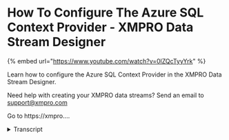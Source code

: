 # How To Configure The Azure SQL Context Provider - XMPRO Data Stream Designer
{% embed url="https://www.youtube.com/watch?v=0lZQcTyyYrk" %}



Learn how to configure the Azure SQL Context Provider in the XMPRO Data Stream Designer. 

Need help with creating your XMPRO data streams? Send an email to support@xmpro.com 

Go to https://xmpro....
<details>
<summary>Transcript</summary>Learn how to configure the Azure SQL Context Provider in the XMPRO Data Stream Designer. 

Need help with creating your XMPRO data streams? Send an email to support@xmpro.com 

Go to https://xmpro....
but we are going to do here is look at

how to set up and configure there is

equal context provider go to the toolbox

and search for a sequel

you will find it on the context

providers click on the agent and drag it

to the canvas click on save double click

on your agent this is where you will be

configuring your agent first make sure

you're using the correct election if not

select another collection from the

drop-down next add a value for your

polling interval which is the right at

which new records are accessed or

checked for then add the server IP or

DNS name of here's your sequel database

click someone else on the phone add your

user name

add your password

at the data base you want to connecting

choose the table you want to receive

context from if you'd like any certain

columns to be retained click on the

columns to return field and select the

columns from the list if you do not

select any columns all columns will be

returned next if you'd like to limit the

amount of rows returned fill in the

number in the text box if you do not

fall in anything or qualified words will

be returned next if you would like to

apply filters click on the plus button

you will be given the choice to add

either condition or group the default

group has already been added for you if

you'd like to add a condition click on

add condition then select the field upon

which the filter needs to be applied

choose your expression and enter a value

if you'd like to sort the data returned

click on plus select the column by which

that better will be sorted select how

the data should be sure sorted either

ascending or descending

click outside of the table click apply

click side
</details>